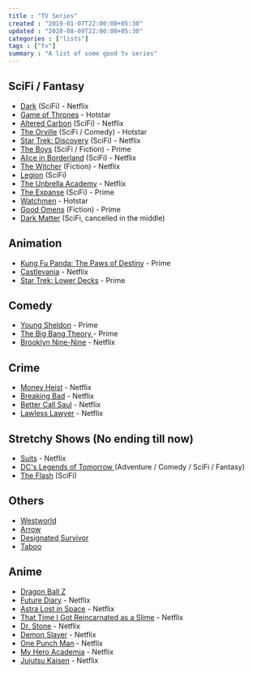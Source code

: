 ```yaml
---
title : "TV Series"
created : "2019-01-07T22:00:00+05:30"
updated : "2020-08-09T22:00:00+05:30"
categories : ["lists"]
tags : ["tv"]
summary : "A list of some good tv series"
---
```


## SciFi / Fantasy
* [Dark](https://www.imdb.com/title/tt5753856/) (SciFi) - Netflix
* [Game of Thrones](https://www.imdb.com/title/tt0944947) - Hotstar
* [Altered Carbon](https://www.imdb.com/title/tt2261227/) (SciFi) - Netflix
* [The Orville](https://www.imdb.com/title/tt5691552/) (SciFi / Comedy) - Hotstar
* [Star Trek: Discovery](https://www.imdb.com/title/tt5171438/) (SciFi) - Netflix
* [The Boys](https://www.imdb.com/title/tt1190634/) (SciFi / Fiction) - Prime
* [Alice in Borderland](https://www.imdb.com/title/tt10795658/) (SciFi) - Netflix
* [The Witcher](https://www.imdb.com/title/tt5180504/) (Fiction) - Netflix
* [Legion](https://www.imdb.com/title/tt5114356/) (SciFi)
* [The Unbrella Academy](https://www.imdb.com/title/tt1312171/) - Netflix
* [The Expanse](https://www.imdb.com/title/tt3230854/) (SciFi) - Prime
* [Watchmen](https://www.imdb.com/title/tt7049682/) - Hotstar
* [Good Omens](https://www.imdb.com/title/tt1869454/) (Fiction) - Prime
* [Dark Matter](https://www.imdb.com/title/tt4159076) (SciFi, cancelled in the middle)

## Animation
* [Kung Fu Panda: The Paws of Destiny](https://www.imdb.com/title/tt8271176/) - Prime
* [Castlevania](https://www.imdb.com/title/tt6517102/) - Netflix
* [Star Trek: Lower Decks](https://www.imdb.com/title/tt9184820/) - Prime

## Comedy
* [Young Sheldon](https://www.imdb.com/title/tt6226232/) - Prime
* [The Big Bang Theory ](https://www.imdb.com/title/tt0898266/) - Prime
* [Brooklyn Nine-Nine](https://www.imdb.com/title/tt2467372/) - Netflix

## Crime
* [Money Heist](https://www.imdb.com/title/tt6468322/) - Netflix
* [Breaking Bad](https://www.imdb.com/title/tt0903747/) - Netflix
* [Better Call Saul](https://www.imdb.com/title/tt3032476/) - Netflix
* [Lawless Lawyer](https://www.imdb.com/title/tt8160178/) - Netflix

## Stretchy Shows (No ending till now)
* [Suits](https://www.imdb.com/title/tt1632701/) - Netflix
* [DC's Legends of Tomorrow ](https://www.imdb.com/title/tt4532368/) (Adventure / Comedy / SciFi / Fantasy)
* [The Flash](https://www.imdb.com/title/tt3107288/) (SciFi)

## Others
* [Westworld](https://www.imdb.com/title/tt0475784/)
* [Arrow](https://www.imdb.com/title/tt2193021/)
* [Designated Survivor](https://www.imdb.com/title/tt5296406/)
* [Taboo](https://www.imdb.com/title/tt3647998/)

## Anime
* [Dragon Ball Z](https://kissanime.ru/Anime/Dragon-Ball-Z-Dub)
* [Future Diary](https://www.imdb.com/title/tt2069441/) - Netflix
* [Astra Lost in Space](https://www.imdb.com/title/tt10483250/) - Netflix
* [That Time I Got Reincarnated as a Slime](https://www.imdb.com/title/tt9054364/) - Netflix
* [Dr. Stone](https://www.imdb.com/title/tt9679542/) - Netflix
* [Demon Slayer](https://www.imdb.com/title/tt9335498/) - Netflix
* [One Punch Man](https://www.imdb.com/title/tt4508902/) - Netflix
* [My Hero Academia](https://www.imdb.com/title/tt5626028/) - Netflix
* [Jujutsu Kaisen](https://www.imdb.com/title/tt12343534/) - Netflix
